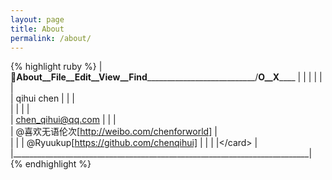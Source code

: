 ```yaml
---
layout: page
title: About
permalink: /about/
---
```


{% highlight ruby %}
|__About__File__Edit__View__Find_____________________________/__O__X______
|                                                                          |
|<card>                                                                    |
|                                                                          |                                                                 
|    <name>qihui chen</name>                                               |
|                                                                          |                                                                 
|    <title>iOS Software Engineer</title>                                  |
|                                                                          |                                                                 
|    <email>chen_qihui@qq.com</email>                                      |
|                                                                          |                                                                 
|    <weibo>@喜欢无语伦次[http://weibo.com/chenforworld]</weibo>             |   
|                                                                          |
|    <link>@Ryuukup[https://github.com/chenqihui]</link>                   |
|                                                                          |
|</card\>                                                                  |
|__________________________________________________________________________|
{% endhighlight %}                                                        
